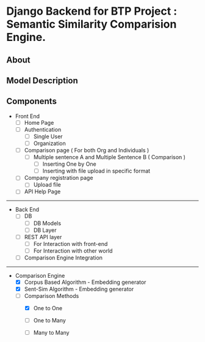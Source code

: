 # Django Backend for BTP Project : Semantic Similarity Comparision Engine.

## About

## Model Description

## Components

- Front End
    - [ ]  Home Page
    - [ ]  Authentication
        - [ ]  Single User
        - [ ]  Organization
    - [ ]  Comparison page ( For both Org and Individuals )
        - [ ]  Multiple sentence A and Multiple Sentence B ( Comparison )
            - [ ]  Inserting One by One
            - [ ]  Inserting with file upload in specific format
    - [ ]  Company registration page
        - [ ]  Upload file
    - [ ]  API Help Page
----
- Back End
    - [ ]  DB
        - [ ]  DB Models
        - [ ]  DB Layer
    - [ ]  REST API layer
        - [ ]  For Interaction with front-end
        - [ ]  For Interaction with other world
    - [ ]  Comparison Engine Integration
----
- Comparison Engine
    - [x]  Corpus Based Algorithm - Embedding generator
    - [x]  Sent-Sim Algorithm - Embedding generator
    - [ ]  Comparison Methods
        - [x]  One to One
        - [ ]  One to Many
        - [ ]  Many to Many








